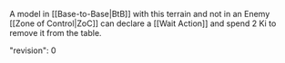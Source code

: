 A model in [[Base-to-Base|BtB]] with this terrain and not in an Enemy [[Zone of Control|ZoC]] can declare a [[Wait Action]] and spend 2 Ki to remove it from the table.

"revision": 0